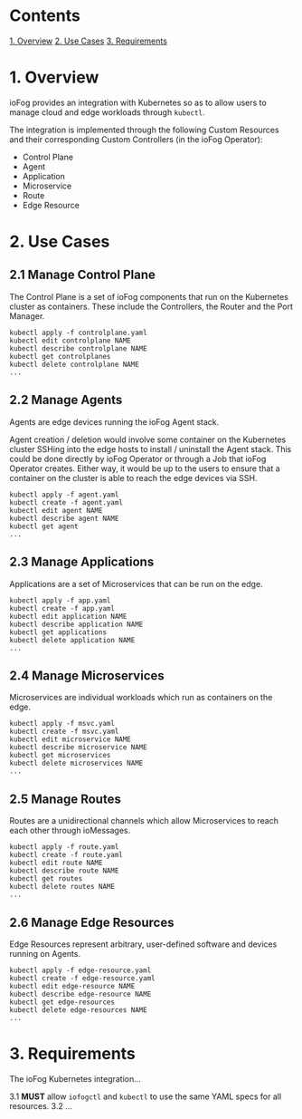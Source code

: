 
# Contents

[1. Overview](#1-overview)
[2. Use Cases](#2-use-cases)
[3. Requirements](#3-requirements)

# 1. Overview

ioFog provides an integration with Kubernetes so as to allow users to manage cloud and edge workloads through `kubectl`.

The integration is implemented through the following Custom Resources and their corresponding Custom Controllers (in the ioFog Operator):

* Control Plane
* Agent
* Application
* Microservice
* Route
* Edge Resource

# 2. Use Cases

## 2.1 Manage Control Plane

The Control Plane is a set of ioFog components that run on the Kubernetes cluster as containers. These include the Controllers, the Router and the Port Manager.

```
kubectl apply -f controlplane.yaml
kubectl edit controlplane NAME
kubectl describe controlplane NAME
kubectl get controlplanes
kubectl delete controlplane NAME
...
```

## 2.2 Manage Agents

Agents are edge devices running the ioFog Agent stack. 

Agent creation / deletion would involve some container on the Kubernetes cluster SSHing into the edge hosts to install / uninstall the Agent stack. This could be done directly by ioFog Operator or through a Job that ioFog Operator creates. Either way, it would be up to the users to ensure that a container on the cluster is able to reach the edge devices via SSH.

```
kubectl apply -f agent.yaml
kubectl create -f agent.yaml
kubectl edit agent NAME
kubectl describe agent NAME
kubectl get agent
...
```

## 2.3 Manage Applications

Applications are a set of Microservices that can be run on the edge.

```
kubectl apply -f app.yaml
kubectl create -f app.yaml
kubectl edit application NAME
kubectl describe application NAME
kubectl get applications
kubectl delete application NAME
...
```

## 2.4 Manage Microservices

Microservices are individual workloads which run as containers on the edge.

```
kubectl apply -f msvc.yaml
kubectl create -f msvc.yaml
kubectl edit microservice NAME
kubectl describe microservice NAME
kubectl get microservices
kubectl delete microservices NAME
...
```

## 2.5 Manage Routes

Routes are a unidirectional channels which allow Microservices to reach each other through ioMessages.

```
kubectl apply -f route.yaml
kubectl create -f route.yaml
kubectl edit route NAME
kubectl describe route NAME
kubectl get routes
kubectl delete routes NAME
...
```

## 2.6 Manage Edge Resources

Edge Resources represent arbitrary, user-defined software and devices running on Agents.

```
kubectl apply -f edge-resource.yaml
kubectl create -f edge-resource.yaml
kubectl edit edge-resource NAME
kubectl describe edge-resource NAME
kubectl get edge-resources
kubectl delete edge-resources NAME
...
```

# 3. Requirements

The ioFog Kubernetes integration...

3.1 **MUST** allow `iofogctl` and `kubectl` to use the same YAML specs for all resources.
3.2 ...
